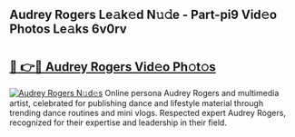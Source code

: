 ## Audrey Rogers Le𝚊k𝚎d N𝚞𝚍e - Part-pi9 Vid𝚎o Photos Le𝚊ks 6v0rv

# <h2><a href="http://fbf0at.evod.top/?m=Audrey+Rogers">🔗 👉🔴 Audrey Rogers Vid𝚎o Ph𝚘t𝚘s</a></h2>

[![Audrey Rogers N𝚞d𝚎s](https://i.imgur.com/8V9OHl7.gif)](http://fbf0at.evod.top/?m=Audrey+Rogers)
Online persona Audrey Rogers and multimedia artist, celebrated for publishing dance and lifestyle material through trending dance routines and mini vlogs. Respected expert Audrey Rogers, recognized for their expertise and leadership in their field. 
